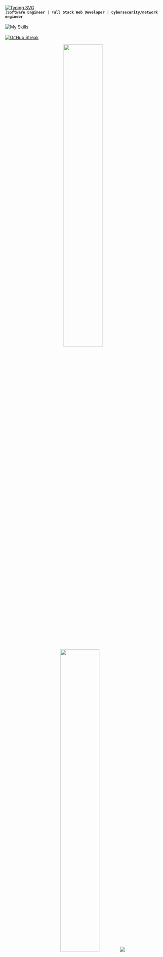 [![Typing SVG](https://readme-typing-svg.herokuapp.com?font=Fira+Code&pause=100&color=ff6e96&width=435&lines=Jasper+Verbruggen)](https://git.io/typing-svg)<br>
**`(Software Engineer | Full Stack Web Developer | Cybersecurity/network engineer`**
<br><br>
[![My Skills](https://skillicons.dev/icons?i=github,git,linux,html,css,js,ts,react,nextjs,tailwind,nodejs,figma,mongodb,nestjs,postman,vim,vscode,stackoverflow,c,cs,cpp,mysql,&perline=11)](https://skillicons.dev)
<br><br>
[![GitHub Streak](https://github-readme-streak-stats.herokuapp.com?user=AymaneMehdi&theme=dracula&hide_border=true&border_radius=4&card_width=684)](https://git.io/streak-stats)
<br>
<p align="center">
  <img height="50%" width="auto" src ="https://github-readme-stats.vercel.app/api?username=J4spr&show_icons=true&count_private=true&theme=dracula&hide_border=true&hide=issues,contribs&bg_color=00000000">
  <img height="50%" width="auto" src ="https://github-readme-stats.vercel.app/api/top-langs/?username=J4spr&layout=compact&hide_border=true&theme=dracula&bg_color=00000000&langs_count=6&hide=jupyter%20notebook,tex,css">
  <img src ="https://github-readme-streak-stats.herokuapp.com?user=J4spr&theme=dracula&hide_border=true&background=FFFFFF00">
</p>
